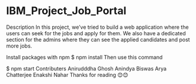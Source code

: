 # IBM_Project_Job_Portal
Description
In this project, we’ve tried to build a web application where the users can seek for the jobs and apply for them. We also have a dedicated section for the admins where they can see the applied candidates and post more jobs.

Install packages with npm
$ npm install
Then use this command

$ npm start
Contributers
Anirudddha Ghosh
Anindya Biswas
Arya Chatterjee
Enakshi Nahar
Thanks for reading
😊😊
